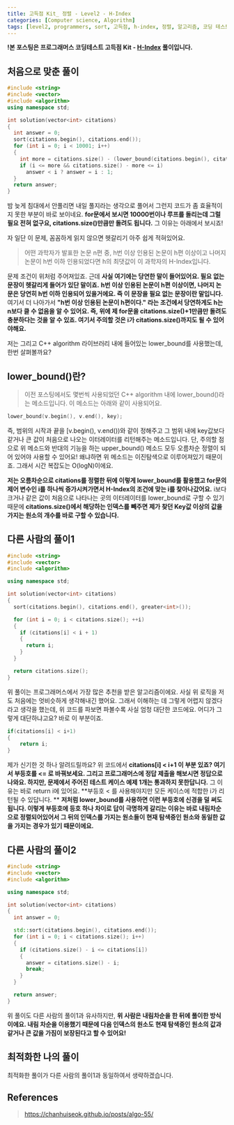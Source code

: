 ```yaml
---
title: 고득점 Kit_ 정렬 - Level2 - H-Index
categories: [Computer science, Algorithm]
tags: [level2, programmers, sort, 고득점, h-index, 정렬, 알고리즘, 코딩 테스트, 프로그래머스]
---
```


**!본 포스팅은 프로그래머스 코딩테스트 고득점 Kit - [H-Index](https://programmers.co.kr/learn/courses/30/lessons/42747) 풀이입니다.**

## 처음으로 맞춘 풀이
``` cpp
#include <string>
#include <vector>
#include <algorithm>
using namespace std;

int solution(vector<int> citations)
{
  int answer = 0;
  sort(citations.begin(), citations.end());
  for (int i = 0; i < 10001; i++)
  {
    int more = citations.size() - (lower_bound(citations.begin(), citations.end(), i) - citations.begin());
    if (i <= more && citations.size() - more <= i)
      answer < i ? answer = i : 1;
  }
  return answer;
}
```

밤 늦게 침대에서 안풀리면 내일 풀지라는 생각으로 풀어서 그런지 코드가 좀 효율적이지 못한 부분이 바로 보이네요. **for문에서 보시면 10000번이나 루프를 돌리는데 그럴 필요 전혀 없구요, citations.size()만큼만 돌려도 됩니다.** 그 이유는 아래에서 보시죠!

자 일단 이 문제, 꼼꼼하게 읽지 않으면 헷갈리기 아주 쉽게 적혀있어요.
> 어떤 과학자가 발표한 논문 n편 중, h번 이상 인용된 논문이 h편 이상이고 나머지 논문이 h번 이하 인용되었다면 h의 최댓값이 이 과학자의 H-Index입니다.

문제 조건이 위처럼 주어져있죠. 근데 **사실 여기에는 당연한 말이 들어있어요. 필요 없는 문장이 헷갈리게 들어가 있단 말이죠.**
**h번 이상 인용된 논문이 h편 이상이면, 나머지 논문은 당연히 h번 이하 인용되어 있을거에요. 즉 이 문장을 필요 없는 문장이란 말입니다.**
여기서 더 나아가서 **"h번 이상 인용된 논문이 h편이다." 라는 조건에서 당연하게도 h는 n보다 클 수 없음을 알 수 있어요. 즉, 위에 제 for문을 citations.size()+1만큼만 돌려도 충분하다는 것을 알 수 있죠. 여기서 주의할 것은 i가 citations.size()까지도 될 수 있어야해요.** 

저는 그리고 C++ algorithm 라이브러리 내에 들어있는 lower_bound를 사용했는데, 한번 살펴볼까요?

## lower_bound()란?
> 이전 포스팅에서도 몇번씩 사용되었던 C++ algorithm 내에 lower_bound()라는 메소드입니다. 이 메소드는 아래와 같이 사용되어요.
``` cpp
lower_bound(v.begin(), v.end(), key);
```
즉, 범위의 시작과 끝을 [v.begin(), v.end())와 같이 정해주고 그 범위 내에 key값보다 같거나 큰 값이 처음으로 나오는 이터레이터를 리턴해주는 메소드입니다.
단, 주의할 점으로 위 메소드와 반대의 기능을 하는 upper_bound() 메소드 모두 오름차순 정렬이 되어 있어야 사용할 수 있어요!
왜냐하면 위 메소드는 이진탐색으로 이루어져있기 때문이죠. 그래서 시간 복잡도는 O(logN)이에요.

**저는 오름차순으로 citations를 정렬한 뒤에 이렇게 lower_bound를 활용했고 for문의 제어 변수인 i를 하나씩 증가시켜가면서 H-Index의 조건에 맞는 i를 찾아나갔어요.** i보다 크거나 같은 값이 처음으로 나타나는 곳의 이터레이터를 lower_bound로 구할 수 있기 때문에 **citations.size()에서 해당하는 인덱스를 빼주면 제가 찾던 Key값 이상의 값을 가지는 원소의 개수를 바로 구할 수 있습니다.**

## 다른 사람의 풀이1
``` cpp
#include <string>
#include <vector>
#include <algorithm>

using namespace std;

int solution(vector<int> citations)
{
  sort(citations.begin(), citations.end(), greater<int>());

  for (int i = 0; i < citations.size(); ++i)
  {
    if (citations[i] < i + 1)
    {
      return i;
    }
  }

  return citations.size();
}
```

위 풀이는 프로그래머스에서 가장 많은 추천을 받은 알고리즘이에요. 사실 위 로직을 저도 처음에는 엇비슷하게 생각해내긴 했어요. 그래서 이해하는 데 그렇게 어렵지 않겠다라고 생각을 했는데, 위 코드를 파보면 파볼수록 사실 엄청 대단한 코드에요. 어디가 그렇게 대단하냐고요? 바로 이 부분이죠.

``` cpp
if(citations[i] < i+1)
{
	return i;
}
```
제가 신기한 것 하나 알려드릴까요? 위 코드에서 **citations[i] < i+1 이 부분 있죠? 여기서 부등호를 <= 로 바꿔보세요. 그리고 프로그래머스에 정답 제출을 해보시면 정답으로 나와요.
하지만, 문제에서 주어진 테스트 케이스 예제 1개는 통과하지 못한답니다.**
그 이유는 바로 return i에 있어요. **부등호 < 를 사용해야지만 모든 케이스에 적합한 i가 리턴될 수 있답니다. **
**저처럼 lower_bound를 사용하면 이런 부등호에 신경을 덜 써도 됩니다. 이렇게 부등호에 등호 하나 차이로 답이 극명하게 갈리는 이유는 바로 내림차순으로 정렬되어있어서 그 뒤의 인덱스를 가지는 원소들이 현재 탐색중인 원소와 동일한 값을 가지는 경우가 있기 때문이에요.**


## 다른 사람의 풀이2
``` cpp
#include <string>
#include <vector>
#include <algorithm>

using namespace std;

int solution(vector<int> citations)
{
  int answer = 0;

  std::sort(citations.begin(), citations.end());
  for (int i = 0; i < citations.size(); i++)
  {
    if (citations.size() - i <= citations[i])
    {
      answer = citations.size() - i;
      break;
    }
  }

  return answer;
}
```

위 풀이도 다른 사람의 풀이1과 유사하지만, **위 사람은 내림차순을 한 뒤에 풀이한 방식이에요.
내림 차순을 이용했기 때문에 다음 인덱스의 원소도 현재 탐색중인 원소의 값과 같거나 큰 값을 가짐이 보장된다고 할 수 있어요!**


## 최적화한 나의 풀이
최적화한 풀이가 다른 사람의 풀이1과 동일하여서 생략하겠습니다.

## References
> https://chanhuiseok.github.io/posts/algo-55/